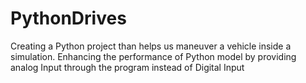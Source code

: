 # PythonDrives
Creating a Python project than helps us maneuver a vehicle inside a simulation. Enhancing the performance of Python model by providing analog Input through the program instead of Digital Input
